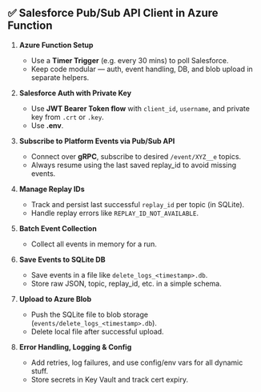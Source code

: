 ## ✅ **Salesforce Pub/Sub  API Client in Azure Function**

1. **Azure Function Setup**

   * Use a **Timer Trigger** (e.g. every 30 mins) to poll Salesforce.
   * Keep code modular — auth, event handling, DB, and blob upload in separate helpers.

2. **Salesforce Auth with Private Key**

   * Use **JWT Bearer Token flow** with `client_id`, `username`, and private key from `.crt` or `.key`.
   * Use **.env**.

3. **Subscribe to Platform Events via Pub/Sub API**

   * Connect over **gRPC**, subscribe to desired `/event/XYZ__e` topics.
   * Always resume using the last saved replay_id to avoid missing events.

4. **Manage Replay IDs**

   * Track and persist last successful `replay_id` per topic (in SQLite).
   * Handle replay errors like `REPLAY_ID_NOT_AVAILABLE`.

5. **Batch Event Collection**
   * Collect all events in memory for a run.

6. **Save Events to SQLite DB**

   * Save events in a file like `delete_logs_<timestamp>.db`.
   * Store raw JSON, topic, replay_id, etc. in a simple schema.

7. **Upload to Azure Blob**

   * Push the SQLite file to blob storage (`events/delete_logs_<timestamp>.db`).
   * Delete local file after successful upload.

8. **Error Handling, Logging & Config**

   * Add retries, log failures, and use config/env vars for all dynamic stuff.
   * Store secrets in Key Vault and track cert expiry.

